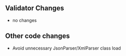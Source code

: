## Validator Changes

* no changes

## Other code changes

* Avoid unnecessary JsonParser/XmlParser class load
